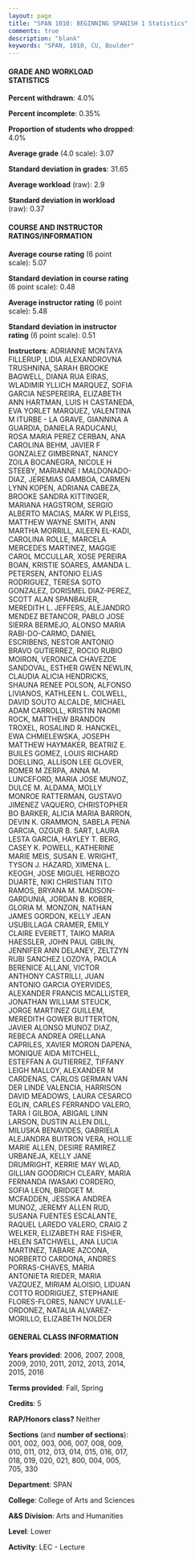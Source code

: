 ```yaml
---
layout: page
title: "SPAN 1010: BEGINNING SPANISH 1 Statistics"
comments: true
description: "blank"
keywords: "SPAN, 1010, CU, Boulder"
--- 
```

<head>
<script src="https://ajax.googleapis.com/ajax/libs/jquery/2.1.3/jquery.min.js"></script>
<script src="https://dl.dropboxusercontent.com/s/pc42nxpaw1ea4o9/highcharts.js?dl=0"></script>
<!-- <script src="../assets/js/highcharts.js"></script> -->
<style type="text/css">@font-face {
	font-family: "Bebas Neue";
	src: url(https://www.filehosting.org/file/details/544349/BebasNeue%20Regular.otf) format("opentype");
	}
	h1.Bebas { 
		font-family: "Bebas Neue", Verdana, Tahoma;
	}
</style>
</head>
<body>
	<div id="container" style="float: right; width: 45%; height: 88%; margin-left: 2.5%; margin-right: 2.5%;"></div>
	<script language="JavaScript">
		$(document).ready(function() {
		var chart = {type: 'column'};
		var title = {text: 'Grade Distribution'};
		var xAxis = {categories: ['A','B','C','D','F'],crosshair: true};
		var yAxis = {min: 0,title: {text: 'Percentage'}};
		var tooltip = {headerFormat: '<center><b><span style="font-size:20px">{point.key}</span></b></center>',
		               pointFormat: '<td style="padding:0"><b>{point.y:.1f}%</b></td>',
		               footerFormat: '</table>',shared: true,useHTML: true};
		var plotOptions = {column: {pointPadding: 0.0,borderWidth: 0}};  
		var credits = {enabled: false};var series= [{name: 'Percent',data: [43.14,36.85,14.04,3.05,2.88,]}];
		var json = {};
		json.chart = chart;
		json.title = title;
		json.tooltip = tooltip;
		json.xAxis = xAxis;
		json.yAxis = yAxis;  
		json.series = series;
		json.plotOptions = plotOptions;  
		json.credits = credits;
		$('#container').highcharts(json);
	});
	</script>
</body>
			   
#### GRADE AND WORKLOAD STATISTICS

**Percent withdrawn**: 4.0%

**Percent incomplete**: 0.35%

**Proportion of students who dropped**: 4.0%

**Average grade** (4.0 scale): 3.07

**Standard deviation in grades**: 31.65

**Average workload** (raw): 2.9

**Standard deviation in workload** (raw): 0.37

#### COURSE AND INSTRUCTOR RATINGS/INFORMATION

**Average course rating** (6 point scale): 5.07

**Standard deviation in course rating** (6 point scale): 0.48

**Average instructor rating** (6 point scale): 5.48

**Standard deviation in instructor rating** (6 point scale): 0.51

**Instructors**: ADRIANNE MONTAYA FILLERUP, LIDIA ALEXANDROVNA TRUSHNINA, SARAH BROOKE BAGWELL, DIANA RUA EIRAS, WLADIMIR YLLICH MARQUEZ, SOFIA GARCIA NESPEREIRA, ELIZABETH ANN HARTMAN, LUIS H CASTANEDA, EVA YORLET MARQUEZ, VALENTINA M ITURBE - LA GRAVE, GIANNINA A GUARDIA, DANIELA RADUCANU, ROSA MARIA PEREZ CERBAN, ANA CAROLINA BEHM, JAVIER F GONZALEZ  GIMBERNAT, NANCY ZOILA BOCANEGRA, NICOLE H STEEBY, MARIANNE I MALDONADO-DIAZ, JEREMIAS GAMBOA, CARMEN LYNN KOPEN, ADRIANA CABEZA, BROOKE SANDRA KITTINGER, MARIANA HAGSTROM, SERGIO ALBERTO MACIAS, MARK W PLEISS, MATTHEW WAYNE SMITH, ANN MARTHA MORRILL, AILEEN EL-KADI, CAROLINA ROLLE, MARCELA MERCEDES MARTINEZ, MAGGIE CAROL MCCULLAR, XOSE PEREIRA BOAN, KRISTIE SOARES, AMANDA L. PETERSEN, ANTONIO ELIAS RODRIGUEZ, TERESA SOTO GONZALEZ, DORISMEL DIAZ-PEREZ, SCOTT ALAN SPANBAUER, MEREDITH L. JEFFERS, ALEJANDRO MENDEZ BETANCOR, PABLO JOSE SIERRA BERMEJO, ALONSO MARIA RABI-DO-CARMO, DANIEL ESCRIBENS, NESTOR ANTONIO BRAVO GUTIERREZ, ROCIO RUBIO MOIRON, VERONICA CHAVEZDE SANDOVAL, ESTHER GWEN NEWLIN, CLAUDIA ALICIA HENDRICKS, SHAUNA RENEE POLSON, ALFONSO LIVIANOS, KATHLEEN L. COLWELL, DAVID SOUTO ALCALDE, MICHAEL ADAM CARROLL, KRISTIN NAOMI ROCK, MATTHEW BRANDON TROXEL, ROSALIND R. HANCKEL, EWA CHMIELEWSKA, JOSEPH MATTHEW HAYMAKER, BEATRIZ E. BUILES GOMEZ, LOUIS RICHARD DOELLING, ALLISON LEE GLOVER, ROMER M ZERPA, ANNA M. LUNCEFORD, MARIA JOSE MUNOZ, DULCE M. ALDAMA, MOLLY MONROE RATTERMAN, GUSTAVO JIMENEZ VAQUERO, CHRISTOPHER BO BARKER, ALICIA MARIA BARRON, DEVIN K. GRAMMON, SABELA PENA GARCIA, OZGUR B. SART, LAURA LESTA GARCIA, HAYLEY T. BERG, CASEY K. POWELL, KATHERINE MARIE MEIS, SUSAN E. WRIGHT, TYSON J. HAZARD, XIMENA L. KEOGH, JOSE MIGUEL HERBOZO DUARTE, NIKI CHRISTIAN TITO RAMOS, BRYANA M. MADISON-GARDUNIA, JORDAN B. KOBER, GLORIA M. MONZON, NATHAN JAMES GORDON, KELLY JEAN USUBILLAGA CRAMER, EMILY CLAIRE EVERETT, TAIKO MARIA HAESSLER, JOHN PAUL GIBLIN, JENNIFER ANN DELANEY, ZELTZYN RUBI SANCHEZ LOZOYA, PAOLA BERENICE ALLANI, VICTOR ANTHONY CASTRILLI, JUAN ANTONIO GARCIA OYERVIDES, ALEXANDER FRANCIS MCALLISTER, JONATHAN WILLIAM STEUCK, JORGE MARTINEZ GUILLEM, MEREDITH GOWER BUTTERTON, JAVIER ALONSO MUNOZ DIAZ, REBECA ANDREA ORELLANA CAPRILES, XAVIER MORON DAPENA, MONIQUE AIDA MITCHELL, ESTEFFAN A GUTIERREZ, TIFFANY LEIGH MALLOY, ALEXANDER M CARDENAS, CARLOS GERMAN VAN DER LINDE VALENCIA, HARRISON DAVID MEADOWS, LAURA CESARCO EGLIN, CARLES FERRANDO VALERO, TARA I GILBOA, ABIGAIL LINN LARSON, DUSTIN ALLEN DILL, MILUSKA BENAVIDES, GABRIELA ALEJANDRA BUITRON VERA, HOLLIE MARIE ALLEN, DESIRE RAMIREZ URBANEJA, KELLY JANE DRUMRIGHT, KERRIE MAY WLAD, GILLIAN GOODRICH CLEARY, MARIA FERNANDA IWASAKI CORDERO, SOFIA LEON, BRIDGET M. MCFADDEN, JESSIKA ANDREA MUNOZ, JEREMY ALLEN RUD, SUSANA FUENTES ESCALANTE, RAQUEL LAREDO VALERO, CRAIG Z WELKER, ELIZABETH RAE FISHER, HELEN SATCHWELL, ANA LUCIA MARTINEZ, TABARE AZCONA, NORBERTO CARDONA, ANDRES PORRAS-CHAVES, MARIA ANTONIETA RIEDER, MARIA VAZQUEZ, MIRIAM ALOISIO, LIDUAN COTTO RODRIGUEZ, STEPHANIE FLORES-FLORES, NANCY UVALLE-ORDONEZ, NATALIA ALVAREZ-MORILLO, ELIZABETH NOLDER

#### GENERAL CLASS INFORMATION

**Years provided**: 2006, 2007, 2008, 2009, 2010, 2011, 2012, 2013, 2014, 2015, 2016

**Terms provided**: Fall, Spring

**Credits**: 5

**RAP/Honors class?** Neither

**Sections** (and **number of sections**): 001, 002, 003, 006, 007, 008, 009, 010, 011, 012, 013, 014, 015, 016, 017, 018, 019, 020, 021, 800, 004, 005, 705, 330

**Department**: SPAN

**College**: College of Arts and Sciences

**A&S Division**: Arts and Humanities

**Level**: Lower

**Activity**: LEC - Lecture